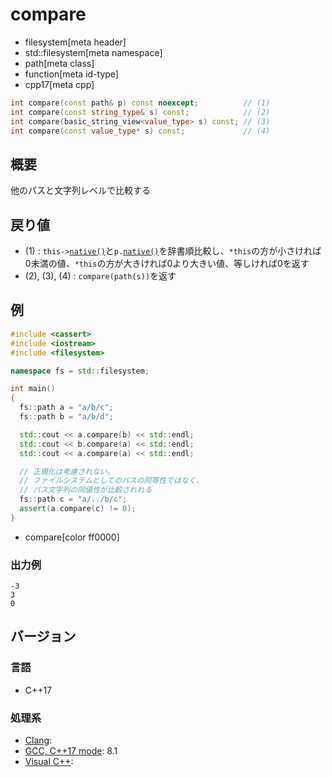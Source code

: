 # compare
* filesystem[meta header]
* std::filesystem[meta namespace]
* path[meta class]
* function[meta id-type]
* cpp17[meta cpp]

```cpp
int compare(const path& p) const noexcept;          // (1)
int compare(const string_type& s) const;            // (2)
int compare(basic_string_view<value_type> s) const; // (3)
int compare(const value_type* s) const;             // (4)
```

## 概要
他のパスと文字列レベルで比較する


## 戻り値
- (1) : `this->`[`native()`](native.md)と`p.`[`native()`](native.md)を辞書順比較し、`*this`の方が小さければ0未満の値、`*this`の方が大きければ0より大きい値、等しければ0を返す
- (2), (3), (4) : `compare(path(s))`を返す


## 例
```cpp example
#include <cassert>
#include <iostream>
#include <filesystem>

namespace fs = std::filesystem;

int main()
{
  fs::path a = "a/b/c";
  fs::path b = "a/b/d";

  std::cout << a.compare(b) << std::endl;
  std::cout << b.compare(a) << std::endl;
  std::cout << a.compare(a) << std::endl;

  // 正規化は考慮されない。
  // ファイルシステムとしてのパスの同等性ではなく、
  // パス文字列の同値性が比較されれる
  fs::path c = "a/../b/c";
  assert(a.compare(c) != 0);
}
```
* compare[color ff0000]


### 出力例
```
-3
3
0
```


## バージョン
### 言語
- C++17

### 処理系
- [Clang](/implementation.md#clang):
- [GCC, C++17 mode](/implementation.md#gcc): 8.1
- [Visual C++](/implementation.md#visual_cpp):
